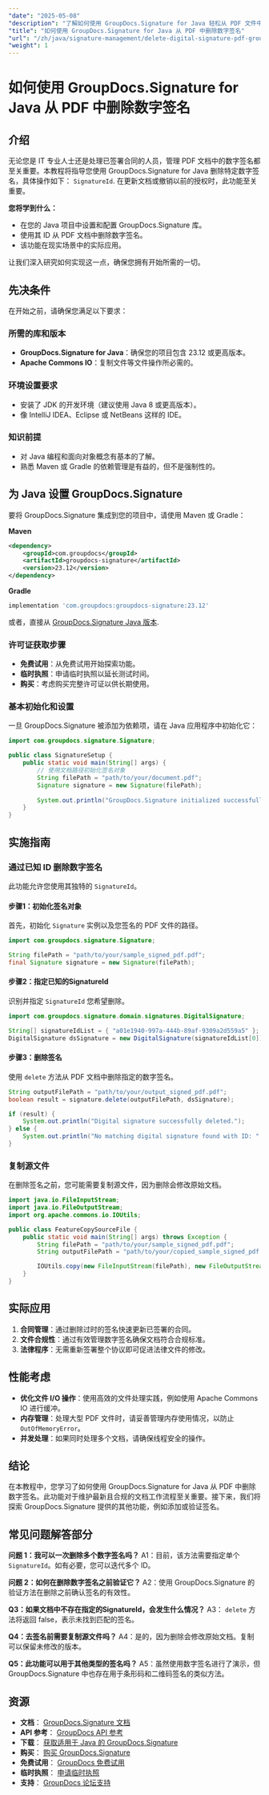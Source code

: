 ```yaml
---
"date": "2025-05-08"
"description": "了解如何使用 GroupDocs.Signature for Java 轻松从 PDF 文件中删除数字签名。非常适合管理已签署合同的 IT 专业人员。"
"title": "如何使用 GroupDocs.Signature for Java 从 PDF 中删除数字签名"
"url": "/zh/java/signature-management/delete-digital-signature-pdf-groupdocs-signature-java/"
"weight": 1
---
```


# 如何使用 GroupDocs.Signature for Java 从 PDF 中删除数字签名

## 介绍

无论您是 IT 专业人士还是处理已签署合同的人员，管理 PDF 文档中的数字签名都至关重要。本教程将指导您使用 GroupDocs.Signature for Java 删除特定数字签名，具体操作如下： `SignatureId`. 在更新文档或撤销以前的授权时，此功能至关重要。

**您将学到什么：**
- 在您的 Java 项目中设置和配置 GroupDocs.Signature 库。
- 使用其 ID 从 PDF 文档中删除数字签名。
- 该功能在现实场景中的实际应用。

让我们深入研究如何实现这一点，确保您拥有开始所需的一切。

## 先决条件

在开始之前，请确保您满足以下要求：

### 所需的库和版本
- **GroupDocs.Signature for Java**：确保您的项目包含 23.12 或更高版本。
- **Apache Commons IO**：复制文件等文件操作所必需的。

### 环境设置要求
- 安装了 JDK 的开发环境（建议使用 Java 8 或更高版本）。
- 像 IntelliJ IDEA、Eclipse 或 NetBeans 这样的 IDE。

### 知识前提
- 对 Java 编程和面向对象概念有基本的了解。
- 熟悉 Maven 或 Gradle 的依赖管理是有益的，但不是强制性的。

## 为 Java 设置 GroupDocs.Signature

要将 GroupDocs.Signature 集成到您的项目中，请使用 Maven 或 Gradle：

**Maven**
```xml
<dependency>
    <groupId>com.groupdocs</groupId>
    <artifactId>groupdocs-signature</artifactId>
    <version>23.12</version>
</dependency>
```

**Gradle**
```gradle
implementation 'com.groupdocs:groupdocs-signature:23.12'
```

或者，直接从 [GroupDocs.Signature Java 版本](https://releases。groupdocs.com/signature/java/).

### 许可证获取步骤
- **免费试用**：从免费试用开始探索功能。
- **临时执照**：申请临时执照以延长测试时间。
- **购买**：考虑购买完整许可证以供长期使用。

### 基本初始化和设置

一旦 GroupDocs.Signature 被添加为依赖项，请在 Java 应用程序中初始化它：

```java
import com.groupdocs.signature.Signature;

public class SignatureSetup {
    public static void main(String[] args) {
        // 使用文档路径初始化签名对象
        String filePath = "path/to/your/document.pdf";
        Signature signature = new Signature(filePath);
        
        System.out.println("GroupDocs.Signature initialized successfully.");
    }
}
```

## 实施指南

### 通过已知 ID 删除数字签名

此功能允许您使用其独特的 `SignatureId`。

#### 步骤1：初始化签名对象
首先，初始化 `Signature` 实例以及您签名的 PDF 文件的路径。

```java
import com.groupdocs.signature.Signature;

String filePath = "path/to/your/sample_signed_pdf.pdf";
final Signature signature = new Signature(filePath);
```

#### 步骤2：指定已知的SignatureId
识别并指定 `SignatureId` 您希望删除。 

```java
import com.groupdocs.signature.domain.signatures.DigitalSignature;

String[] signatureIdList = { "a01e1940-997a-444b-89af-9309a2d559a5" };
DigitalSignature dsSignature = new DigitalSignature(signatureIdList[0]);
```

#### 步骤3：删除签名
使用 `delete` 方法从 PDF 文档中删除指定的数字签名。

```java
String outputFilePath = "path/to/your/output_signed_pdf.pdf";
boolean result = signature.delete(outputFilePath, dsSignature);

if (result) {
    System.out.println("Digital signature successfully deleted.");
} else {
    System.out.println("No matching digital signature found with ID: " + dsSignature.getSignatureId());
}
```

### 复制源文件
在删除签名之前，您可能需要复制源文件，因为删除会修改原始文档。

```java
import java.io.FileInputStream;
import java.io.FileOutputStream;
import org.apache.commons.io.IOUtils;

public class FeatureCopySourceFile {
    public static void main(String[] args) throws Exception {
        String filePath = "path/to/your/sample_signed_pdf.pdf";
        String outputFilePath = "path/to/your/copied_sample_signed_pdf.pdf";

        IOUtils.copy(new FileInputStream(filePath), new FileOutputStream(outputFilePath));
    }
}
```

## 实际应用

1. **合同管理**：通过删除过时的签名快速更新已签署的合同。
2. **文件合规性**：通过有效管理数字签名确保文档符合合规标准。
3. **法律程序**：无需重新签署整个协议即可促进法律文件的修改。

## 性能考虑
- **优化文件 I/O 操作**：使用高效的文件处理实践，例如使用 Apache Commons IO 进行缓冲。
- **内存管理**：处理大型 PDF 文件时，请妥善管理内存使用情况，以防止 `OutOfMemoryError`。
- **并发处理**：如果同时处理多个文档，请确保线程安全的操作。

## 结论

在本教程中，您学习了如何使用 GroupDocs.Signature for Java 从 PDF 中删除数字签名。此功能对于维护最新且合规的文档工作流程至关重要。接下来，我们将探索 GroupDocs.Signature 提供的其他功能，例如添加或验证签名。

## 常见问题解答部分

**问题 1：我可以一次删除多个数字签名吗？**
A1：目前，该方法需要指定单个 `SignatureId`。如有必要，您可以迭代多个 ID。

**问题 2：如何在删除数字签名之前验证它？**
A2：使用 GroupDocs.Signature 的验证方法在删除之前确认签名的有效性。

**Q3：如果文档中不存在指定的SignatureId，会发生什么情况？**
A3： `delete` 方法将返回 false，表示未找到匹配的签名。

**Q4：去签名前需要复制源文件吗？**
A4：是的，因为删除会修改原始文档。复制可以保留未修改的版本。

**Q5：此功能可以用于其他类型的签名吗？**
A5：虽然使用数字签名进行了演示，但 GroupDocs.Signature 中也存在用于条形码和二维码签名的类似方法。

## 资源
- **文档**： [GroupDocs.Signature 文档](https://docs.groupdocs.com/signature/java/)
- **API 参考**： [GroupDocs API 参考](https://reference.groupdocs.com/signature/java/)
- **下载**： [获取适用于 Java 的 GroupDocs.Signature](https://releases.groupdocs.com/signature/java/)
- **购买**： [购买 GroupDocs.Signature](https://purchase.groupdocs.com/buy)
- **免费试用**： [GroupDocs 免费试用](https://releases.groupdocs.com/signature/java/)
- **临时执照**： [申请临时执照](https://purchase.groupdocs.com/temporary-license/)
- **支持**： [GroupDocs 论坛支持](https://forum.groupdocs.com/c/signature/)